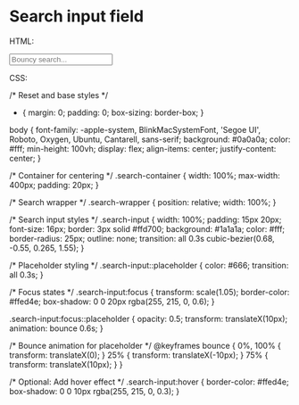 # Search input field

HTML:

<!DOCTYPE html>
<html lang="en">
<head>
    <meta charset="UTF-8">
    <meta name="viewport" content="width=device-width, initial-scale=1.0">
    <title>Elastic Bounce Search</title>
    <link rel="stylesheet" href="elastic-bounce.css">
</head>
<body>
    <div class="search-container">
        <div class="search-wrapper">
            <input type="text" class="search-input" placeholder="Bouncy search...">
        </div>
    </div>
</body>
</html>

CSS:

/* Reset and base styles */
* {
    margin: 0;
    padding: 0;
    box-sizing: border-box;
}

body {
    font-family: -apple-system, BlinkMacSystemFont, 'Segoe UI', Roboto, Oxygen, Ubuntu, Cantarell, sans-serif;
    background: #0a0a0a;
    color: #fff;
    min-height: 100vh;
    display: flex;
    align-items: center;
    justify-content: center;
}

/* Container for centering */
.search-container {
    width: 100%;
    max-width: 400px;
    padding: 20px;
}

/* Search wrapper */
.search-wrapper {
    position: relative;
    width: 100%;
}

/* Search input styles */
.search-input {
    width: 100%;
    padding: 15px 20px;
    font-size: 16px;
    border: 3px solid #ffd700;
    background: #1a1a1a;
    color: #fff;
    border-radius: 25px;
    outline: none;
    transition: all 0.3s cubic-bezier(0.68, -0.55, 0.265, 1.55);
}

/* Placeholder styling */
.search-input::placeholder {
    color: #666;
    transition: all 0.3s;
}

/* Focus states */
.search-input:focus {
    transform: scale(1.05);
    border-color: #ffed4e;
    box-shadow: 0 0 20px rgba(255, 215, 0, 0.6);
}

.search-input:focus::placeholder {
    opacity: 0.5;
    transform: translateX(10px);
    animation: bounce 0.6s;
}

/* Bounce animation for placeholder */
@keyframes bounce {
    0%, 100% { 
        transform: translateX(0); 
    }
    25% { 
        transform: translateX(-10px); 
    }
    75% { 
        transform: translateX(10px); 
    }
}

/* Optional: Add hover effect */
.search-input:hover {
    border-color: #ffed4e;
    box-shadow: 0 0 10px rgba(255, 215, 0, 0.3);
}